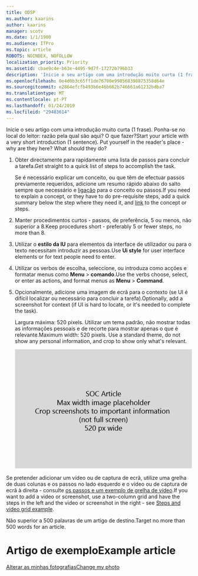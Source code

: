 ```yaml
---
title: ODSP
ms.author: kaarins
author: kaarins
manager: scotv
ms.date: 1/1/1900
ms.audience: ITPro
ms.topic: article
ROBOTS: NOINDEX, NOFOLLOW
localization_priority: Priority
ms.assetid: cbae9c4e-b63e-4495-9d7f-17272b796b33
description: 'Inicie o seu artigo com uma introdução muito curta (1 frase). Ponha-se no local do leitor: razão pela qual são aqui? O que fazer?'
ms.openlocfilehash: 0e4d0b3c65ff1de76700e998568398875358d64e
ms.sourcegitcommit: e2864efcfb493b6e46b662b746661a61232bdba7
ms.translationtype: MT
ms.contentlocale: pt-PT
ms.lasthandoff: 01/24/2019
ms.locfileid: "29483614"
---
```

<span data-ttu-id="2724b-p102">Inicie o seu artigo com uma introdução muito curta (1 frase). Ponha-se no local do leitor: razão pela qual são aqui? O que fazer?</span><span class="sxs-lookup"><span data-stu-id="2724b-p102">Start your article with a very short introduction (1 sentence). Put yourself in the reader's place - why are they here? What should they do?</span></span> 
  
1. <span data-ttu-id="2724b-108">Obter directamente para rapidamente uma lista de passos para concluir a tarefa.</span><span class="sxs-lookup"><span data-stu-id="2724b-108">Get straight to a quick list of steps to accomplish the task.</span></span>
    
    <span data-ttu-id="2724b-109">Se é necessário explicar um conceito, ou que têm de efectuar passos previamente requeridos, adicione um resumo rápido abaixo do salto sempre que necessário e [ligação](https://support.office.com/article/f37e7984-cf03-4fde-92d3-82970d7e241b.aspx) para o conceito ou passos.</span><span class="sxs-lookup"><span data-stu-id="2724b-109">If you need to explain a concept, or they have to do pre-requisite steps, add a quick summary below the step where they need it, and [link](https://support.office.com/article/f37e7984-cf03-4fde-92d3-82970d7e241b.aspx) to the concept or steps.</span></span> 
    
2. <span data-ttu-id="2724b-110">Manter procedimentos curtos - passos, de preferência, 5 ou menos, não superior a 8.</span><span class="sxs-lookup"><span data-stu-id="2724b-110">Keep procedures short - preferably 5 or fewer steps, no more than 8.</span></span>
    
3. <span data-ttu-id="2724b-111">Utilizar o **estilo da IU** para elementos da interface de utilizador ou para o texto necessitam introduzir as pessoas.</span><span class="sxs-lookup"><span data-stu-id="2724b-111">Use **Ui style** for user interface elements or for text people need to enter.</span></span> 
    
4. <span data-ttu-id="2724b-112">Utilizar os verbos de escolha, seleccione, ou introduza como acções e formatar menus como **Menu** \> **comando**.</span><span class="sxs-lookup"><span data-stu-id="2724b-112">Use the verbs choose, select, or enter as actions, and format menus as **Menu** \> **Command**.</span></span>
    
5. <span data-ttu-id="2724b-113">Opcionalmente, adicione uma imagem de ecrã para o contexto (se UI é difícil localizar ou necessário para concluir a tarefa).</span><span class="sxs-lookup"><span data-stu-id="2724b-113">Optionally, add a screenshot for context (if UI is hard to locate, or it's needed to complete the task).</span></span>
    
    <span data-ttu-id="2724b-p103">Largura máxima: 520 pixels. Utilizar um tema padrão, não mostrar todas as informações pessoais e de recorte para mostrar apenas o que é relevante.</span><span class="sxs-lookup"><span data-stu-id="2724b-p103">Maximum width: 520 pixels. Use a standard theme, do not show any personal information, and crop to show only what's relevant.</span></span> 
    
    ![Marcador de posição - largura máxima de ClipArt de artigo SOC é 520 pixels](media/7d43d3be-8658-4a5b-aa15-ed62a47a2b24.png)
  
<span data-ttu-id="2724b-117">Se pretender adicionar um vídeo ou de captura de ecrã, utilize uma grelha de duas colunas e os passos no lado esquerdo e o vídeo ou de captura de ecrã à direita - consulte [os passos e um exemplo de grelha de vídeo](https://support.office.com/article/14ce8e82-efa0-47f5-bb84-94f078db3dae.aspx).</span><span class="sxs-lookup"><span data-stu-id="2724b-117">If you want to add a video or screenshot, use a two-column grid and have the steps in the left and the video or screenshot in the right - see [Steps and video grid example](https://support.office.com/article/14ce8e82-efa0-47f5-bb84-94f078db3dae.aspx).</span></span> 
  
<span data-ttu-id="2724b-118">Não superior a 500 palavras de um artigo de destino.</span><span class="sxs-lookup"><span data-stu-id="2724b-118">Target no more than 500 words for an article.</span></span>
  
# <a name="example-article"></a><span data-ttu-id="2724b-119">Artigo de exemplo</span><span class="sxs-lookup"><span data-stu-id="2724b-119">Example article</span></span>

[<span data-ttu-id="2724b-120">Alterar as minhas fotografias</span><span class="sxs-lookup"><span data-stu-id="2724b-120">Change my photo</span></span>](https://support.office.com/article/555376e0-1fca-49ba-8434-307a0525c767.aspx)
  

